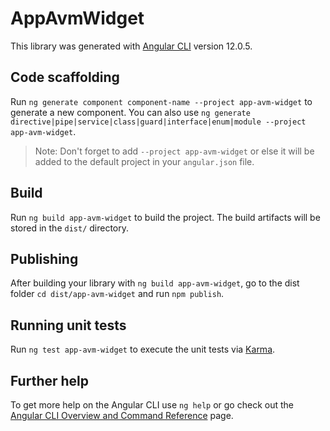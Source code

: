 # AppAvmWidget

This library was generated with [Angular CLI](https://github.com/angular/angular-cli) version 12.0.5.

## Code scaffolding

Run `ng generate component component-name --project app-avm-widget` to generate a new component. You can also use `ng generate directive|pipe|service|class|guard|interface|enum|module --project app-avm-widget`.
> Note: Don't forget to add `--project app-avm-widget` or else it will be added to the default project in your `angular.json` file. 

## Build

Run `ng build app-avm-widget` to build the project. The build artifacts will be stored in the `dist/` directory.

## Publishing

After building your library with `ng build app-avm-widget`, go to the dist folder `cd dist/app-avm-widget` and run `npm publish`.

## Running unit tests

Run `ng test app-avm-widget` to execute the unit tests via [Karma](https://karma-runner.github.io).

## Further help

To get more help on the Angular CLI use `ng help` or go check out the [Angular CLI Overview and Command Reference](https://angular.io/cli) page.
